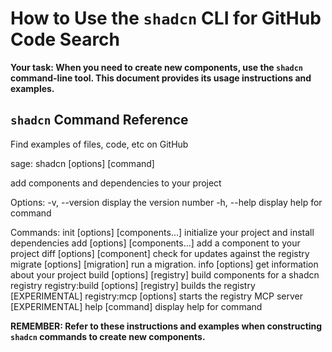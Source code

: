 # How to Use the `shadcn` CLI for GitHub Code Search

**Your task: When you need to create new components, use the `shadcn` command-line tool. This document provides its usage instructions and examples.**

## `shadcn` Command Reference

Find examples of files, code, etc on GitHub

sage: shadcn [options] [command]

add components and dependencies to your project

Options:
  -v, --version                        display the version number
  -h, --help                           display help for command

Commands:
  init [options] [components...]       initialize your project and install dependencies
  add [options] [components...]        add a component to your project
  diff [options] [component]           check for updates against the registry
  migrate [options] [migration]        run a migration.
  info [options]                       get information about your project
  build [options] [registry]           build components for a shadcn registry
  registry:build [options] [registry]  builds the registry [EXPERIMENTAL]
  registry:mcp [options]               starts the registry MCP server [EXPERIMENTAL]
  help [command]                       display help for command

**REMEMBER: Refer to these instructions and examples when constructing `shadcn` commands to create new components.**
